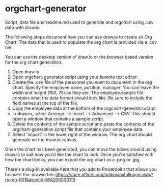 # orgchart-generator
Script, data file and readme.md used to generate and orgchart using .csv data with draw.io

The following steps document how you can use draw.io to create an Org Chart.  The data that is used to populate the org chart is provided
via a .csv file.

You can use the desktop version of draw.io or the browser based version for the org chart generation.

1. Open draw.io
2. Open orgchart-generator.script using your favorite text editor.
3. Create the .csv file of the personnel you want to document in the org chart.  Specify the employee name, position, manager.  You can      leave the width and height (100, 75) as they are.
   The employee.sample file contains what the data format should look like.  Be sure to include the field names at the top of
   the file.
4. Copy the employee data at the bottom of the orgchart-generator.script.
5. In draw.io, select Arrange --> Insert --> Advanced --> CSV.  This should open a window that contains a sample script.
6. Delete the contents of the sample script and paste the contents of the orgchart-generation.script file that contains your employee
   data.
7. Select 'Import' in the lower right of the window.  The org chart should generate on the draw.io canvas.

Once the chart has been generated, you can move the boxes around using draw.io to suit how you'd like the chart to look.  Once you're
satisfied with how the chart looks, you can export the org chart as a .png or .jpg.  

There's a plug-in available here that you add to Powerpoint that allows you to insert the .drawio file: 
https://store.office.com/addinsinstallpage.aspx?rs=en-001&assetid=WA200000113 

